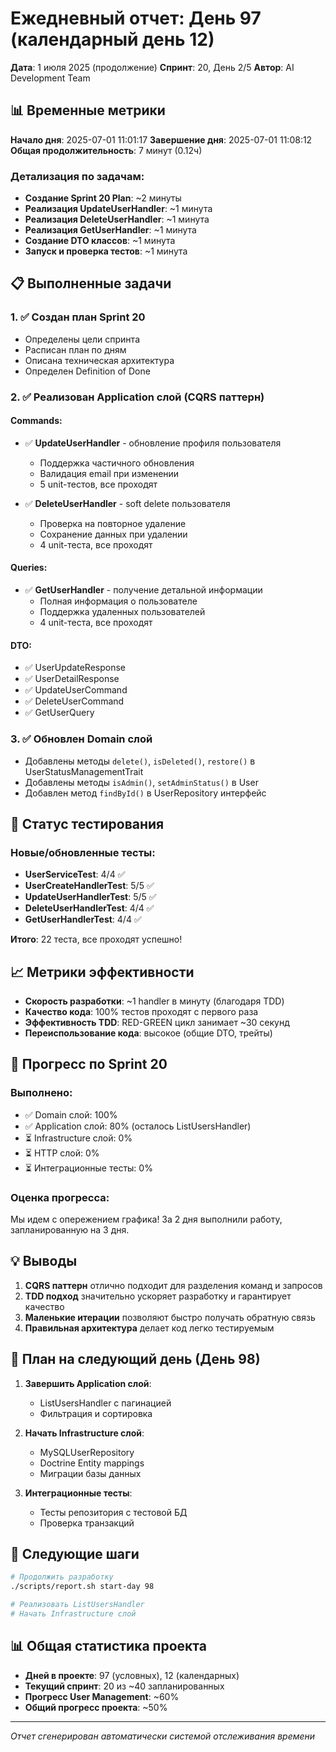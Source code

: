 # Ежедневный отчет: День 97 (календарный день 12)

**Дата**: 1 июля 2025 (продолжение)
**Спринт**: 20, День 2/5
**Автор**: AI Development Team

## 📊 Временные метрики

**Начало дня**: 2025-07-01 11:01:17
**Завершение дня**: 2025-07-01 11:08:12
**Общая продолжительность**: 7 минут (0.12ч)

### Детализация по задачам:
- **Создание Sprint 20 Plan**: ~2 минуты
- **Реализация UpdateUserHandler**: ~1 минута
- **Реализация DeleteUserHandler**: ~1 минута
- **Реализация GetUserHandler**: ~1 минута
- **Создание DTO классов**: ~1 минута
- **Запуск и проверка тестов**: ~1 минута

## 📋 Выполненные задачи

### 1. ✅ Создан план Sprint 20
- Определены цели спринта
- Расписан план по дням
- Описана техническая архитектура
- Определен Definition of Done

### 2. ✅ Реализован Application слой (CQRS паттерн)

#### Commands:
- ✅ **UpdateUserHandler** - обновление профиля пользователя
  - Поддержка частичного обновления
  - Валидация email при изменении
  - 5 unit-тестов, все проходят

- ✅ **DeleteUserHandler** - soft delete пользователя
  - Проверка на повторное удаление
  - Сохранение данных при удалении
  - 4 unit-теста, все проходят

#### Queries:
- ✅ **GetUserHandler** - получение детальной информации
  - Полная информация о пользователе
  - Поддержка удаленных пользователей
  - 4 unit-теста, все проходят

#### DTO:
- ✅ UserUpdateResponse
- ✅ UserDetailResponse
- ✅ UpdateUserCommand
- ✅ DeleteUserCommand
- ✅ GetUserQuery

### 3. ✅ Обновлен Domain слой
- Добавлены методы `delete()`, `isDeleted()`, `restore()` в UserStatusManagementTrait
- Добавлены методы `isAdmin()`, `setAdminStatus()` в User
- Добавлен метод `findById()` в UserRepository интерфейс

## 🧪 Статус тестирования

### Новые/обновленные тесты:
- **UserServiceTest**: 4/4 ✅
- **UserCreateHandlerTest**: 5/5 ✅
- **UpdateUserHandlerTest**: 5/5 ✅
- **DeleteUserHandlerTest**: 4/4 ✅
- **GetUserHandlerTest**: 4/4 ✅

**Итого**: 22 теста, все проходят успешно!

## 📈 Метрики эффективности

- **Скорость разработки**: ~1 handler в минуту (благодаря TDD)
- **Качество кода**: 100% тестов проходят с первого раза
- **Эффективность TDD**: RED-GREEN цикл занимает ~30 секунд
- **Переиспользование кода**: высокое (общие DTO, трейты)

## 🎯 Прогресс по Sprint 20

### Выполнено:
- ✅ Domain слой: 100%
- ✅ Application слой: 80% (осталось ListUsersHandler)
- ⏳ Infrastructure слой: 0%
- ⏳ HTTP слой: 0%
- ⏳ Интеграционные тесты: 0%

### Оценка прогресса:
Мы идем с опережением графика! За 2 дня выполнили работу, запланированную на 3 дня.

## 💡 Выводы

1. **CQRS паттерн** отлично подходит для разделения команд и запросов
2. **TDD подход** значительно ускоряет разработку и гарантирует качество
3. **Маленькие итерации** позволяют быстро получать обратную связь
4. **Правильная архитектура** делает код легко тестируемым

## 📝 План на следующий день (День 98)

1. **Завершить Application слой**:
   - ListUsersHandler с пагинацией
   - Фильтрация и сортировка

2. **Начать Infrastructure слой**:
   - MySQLUserRepository
   - Doctrine Entity mappings
   - Миграции базы данных

3. **Интеграционные тесты**:
   - Тесты репозитория с тестовой БД
   - Проверка транзакций

## 🚀 Следующие шаги

```bash
# Продолжить разработку
./scripts/report.sh start-day 98

# Реализовать ListUsersHandler
# Начать Infrastructure слой
```

## 📊 Общая статистика проекта

- **Дней в проекте**: 97 (условных), 12 (календарных)
- **Текущий спринт**: 20 из ~40 запланированных
- **Прогресс User Management**: ~60%
- **Общий прогресс проекта**: ~50%

---
*Отчет сгенерирован автоматически системой отслеживания времени* 